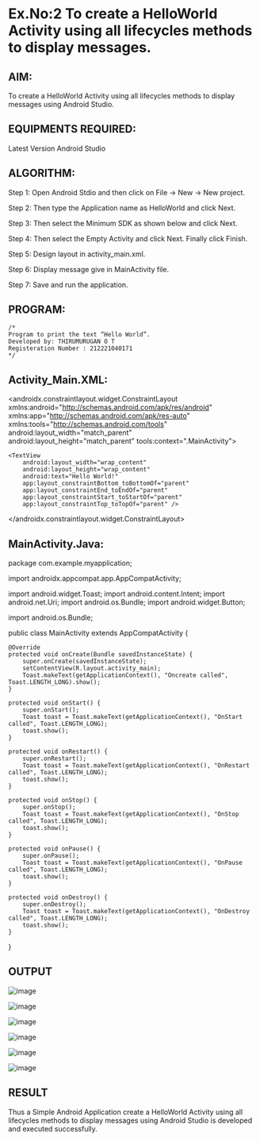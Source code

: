 # Ex.No:2 To create a HelloWorld Activity using all lifecycles methods to display messages.


## AIM:

To create a HelloWorld Activity using all lifecycles methods to display messages using Android Studio.

## EQUIPMENTS REQUIRED:

Latest Version Android Studio

## ALGORITHM:

Step 1: Open Android Stdio and then click on File -> New -> New project.

Step 2: Then type the Application name as HelloWorld and click Next. 

Step 3: Then select the Minimum SDK as shown below and click Next.

Step 4: Then select the Empty Activity and click Next. Finally click Finish.

Step 5: Design layout in activity_main.xml.

Step 6: Display message give in MainActivity file.

Step 7: Save and run the application.

## PROGRAM:
```
/*
Program to print the text “Hello World”.
Developed by: THIRUMURUGAN O T
Registeration Number : 212221040171
*/
```

## Activity_Main.XML:



<?xml version="1.0" encoding="utf-8"?>
<androidx.constraintlayout.widget.ConstraintLayout xmlns:android="http://schemas.android.com/apk/res/android"
    xmlns:app="http://schemas.android.com/apk/res-auto"
    xmlns:tools="http://schemas.android.com/tools"
    android:layout_width="match_parent"
    android:layout_height="match_parent"
    tools:context=".MainActivity">

    <TextView
        android:layout_width="wrap_content"
        android:layout_height="wrap_content"
        android:text="Hello World!"
        app:layout_constraintBottom_toBottomOf="parent"
        app:layout_constraintEnd_toEndOf="parent"
        app:layout_constraintStart_toStartOf="parent"
        app:layout_constraintTop_toTopOf="parent" />

</androidx.constraintlayout.widget.ConstraintLayout>



## MainActivity.Java:






package com.example.myapplication;

import androidx.appcompat.app.AppCompatActivity;

import android.widget.Toast;
import android.content.Intent;
import android.net.Uri;
import android.os.Bundle;
import android.widget.Button;


import android.os.Bundle;

public class MainActivity extends AppCompatActivity {

    @Override
    protected void onCreate(Bundle savedInstanceState) {
        super.onCreate(savedInstanceState);
        setContentView(R.layout.activity_main);
        Toast.makeText(getApplicationContext(), "Oncreate called", Toast.LENGTH_LONG).show();
    }

    protected void onStart() {
        super.onStart();
        Toast toast = Toast.makeText(getApplicationContext(), "OnStart called", Toast.LENGTH_LONG);
        toast.show();
    }

    protected void onRestart() {
        super.onRestart();
        Toast toast = Toast.makeText(getApplicationContext(), "OnRestart called", Toast.LENGTH_LONG);
        toast.show();
    }

    protected void onStop() {
        super.onStop();
        Toast toast = Toast.makeText(getApplicationContext(), "OnStop called", Toast.LENGTH_LONG);
        toast.show();
    }

    protected void onPause() {
        super.onPause();
        Toast toast = Toast.makeText(getApplicationContext(), "OnPause called", Toast.LENGTH_LONG);
        toast.show();
    }

    protected void onDestroy() {
        super.onDestroy();
        Toast toast = Toast.makeText(getApplicationContext(), "OnDestroy called", Toast.LENGTH_LONG);
        toast.show();
    }
}





## OUTPUT


![image](https://github.com/Thirualpha/lifecyclemethods/assets/113031702/b4b50031-e40e-4fc5-b824-e4a3a514540b)

![image](https://github.com/Thirualpha/lifecyclemethods/assets/113031702/fca4feb5-ec56-4019-9f94-b08bf23d6ee3)

![image](https://github.com/Thirualpha/lifecyclemethods/assets/113031702/f2e24858-5456-4685-9677-a0518ccce899)

![image](https://github.com/Thirualpha/lifecyclemethods/assets/113031702/cb3c4d2e-de52-41ec-8a85-4b4218fa658c)

![image](https://github.com/Thirualpha/lifecyclemethods/assets/113031702/e70385d3-9e15-4011-9ca1-4330154e8e36)

![image](https://github.com/Thirualpha/lifecyclemethods/assets/113031702/060aa33c-fed8-450d-ab82-4174b0263290)









## RESULT
Thus a Simple Android Application create a HelloWorld Activity using all lifecycles methods to display messages using Android Studio is developed and executed successfully.
